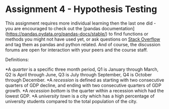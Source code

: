 # Assignment 4 - Hypothesis Testing
This assignment requires more individual learning then the last one did - you are encouraged to check out the [pandas documentation]
(https://pandas.pydata.org/pandas-docs/stable/) to find functions or methods you might not have used yet, or ask questions on 
[Stack Overflow](https://stackoverflow.com) and tag them as pandas and python related. And of course, the discussion forums are open for
interaction with your peers and the course staff.

Definitions:

*A *quarter* is a specific three month period, Q1 is January through March, Q2 is April through June, Q3 is July through September, 
Q4 is October through December.
*A *recession* is defined as starting with two consecutive quarters of GDP decline, and ending with two consecutive 
quarters of GDP growth.
*A *recession bottom* is the quarter within a recession which had the lowest GDP.
*A *university town* is a city which has a high percentage of university students compared to the total population of the city.













